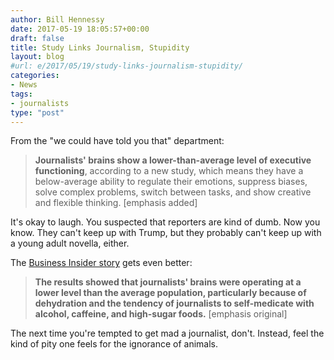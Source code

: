 ```yaml
---
author: Bill Hennessy
date: 2017-05-19 18:05:57+00:00
draft: false
title: Study Links Journalism, Stupidity
layout: blog
#url: e/2017/05/19/study-links-journalism-stupidity/
categories:
- News
tags:
- journalists
type: "post"
---
```


From the "we could have told you that" department:



> **Journalists' brains show a lower-than-average level of executive functioning**, according to a new study, which means they have a below-average ability to regulate their emotions, suppress biases, solve complex problems, switch between tasks, and show creative and flexible thinking. [emphasis added]



It's okay to laugh. You suspected that reporters are kind of dumb. Now you know. They can't keep up with Trump, but they probably can't keep up with a young adult novella, either.

The [Business Insider story](https://www.businessinsider.com/journalists-brains-function-at-a-lower-level-than-average-2017-5) gets even better:



> **The results showed that journalists' brains were operating at a lower level than the average population, particularly because of dehydration and the tendency of journalists to self-medicate with alcohol, caffeine, and high-sugar foods.** [emphasis original]



The next time you're tempted to get mad a journalist, don't. Instead, feel the kind of pity one feels for the ignorance of animals.
